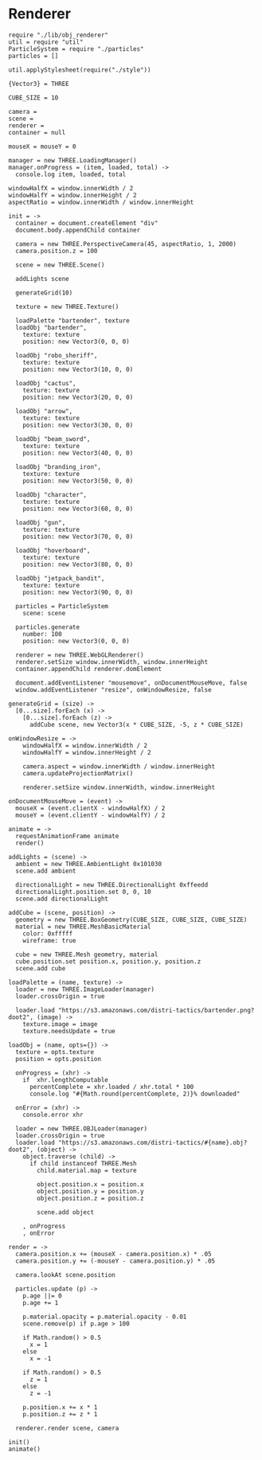 Renderer
========

    require "./lib/obj_renderer"
    util = require "util"
    ParticleSystem = require "./particles"
    particles = []

    util.applyStylesheet(require("./style"))

    {Vector3} = THREE

    CUBE_SIZE = 10

    camera =
    scene =
    renderer =
    container = null

    mouseX = mouseY = 0

    manager = new THREE.LoadingManager()
    manager.onProgress = (item, loaded, total) ->
      console.log item, loaded, total

    windowHalfX = window.innerWidth / 2
    windowHalfY = window.innerHeight / 2
    aspectRatio = window.innerWidth / window.innerHeight

    init = ->
      container = document.createElement "div"
      document.body.appendChild container

      camera = new THREE.PerspectiveCamera(45, aspectRatio, 1, 2000)
      camera.position.z = 100

      scene = new THREE.Scene()

      addLights scene

      generateGrid(10)

      texture = new THREE.Texture()

      loadPalette "bartender", texture
      loadObj "bartender",
        texture: texture
        position: new Vector3(0, 0, 0)

      loadObj "robo_sheriff",
        texture: texture
        position: new Vector3(10, 0, 0)

      loadObj "cactus",
        texture: texture
        position: new Vector3(20, 0, 0)

      loadObj "arrow",
        texture: texture
        position: new Vector3(30, 0, 0)

      loadObj "beam_sword",
        texture: texture
        position: new Vector3(40, 0, 0)

      loadObj "branding_iron",
        texture: texture
        position: new Vector3(50, 0, 0)

      loadObj "character",
        texture: texture
        position: new Vector3(60, 0, 0)

      loadObj "gun",
        texture: texture
        position: new Vector3(70, 0, 0)

      loadObj "hoverboard",
        texture: texture
        position: new Vector3(80, 0, 0)

      loadObj "jetpack_bandit",
        texture: texture
        position: new Vector3(90, 0, 0)

      particles = ParticleSystem
        scene: scene

      particles.generate
        number: 100
        position: new Vector3(0, 0, 0)

      renderer = new THREE.WebGLRenderer()
      renderer.setSize window.innerWidth, window.innerHeight
      container.appendChild renderer.domElement

      document.addEventListener "mousemove", onDocumentMouseMove, false
      window.addEventListener "resize", onWindowResize, false

    generateGrid = (size) ->
      [0...size].forEach (x) ->
        [0...size].forEach (z) ->
          addCube scene, new Vector3(x * CUBE_SIZE, -5, z * CUBE_SIZE)

    onWindowResize = ->
    	windowHalfX = window.innerWidth / 2
    	windowHalfY = window.innerHeight / 2

    	camera.aspect = window.innerWidth / window.innerHeight
    	camera.updateProjectionMatrix()

    	renderer.setSize window.innerWidth, window.innerHeight

    onDocumentMouseMove = (event) ->
      mouseX = (event.clientX - windowHalfX) / 2
      mouseY = (event.clientY - windowHalfY) / 2

    animate = ->
      requestAnimationFrame animate
      render()

    addLights = (scene) ->
      ambient = new THREE.AmbientLight 0x101030
      scene.add ambient

      directionalLight = new THREE.DirectionalLight 0xffeedd
      directionalLight.position.set 0, 0, 10
      scene.add directionalLight

    addCube = (scene, position) ->
      geometry = new THREE.BoxGeometry(CUBE_SIZE, CUBE_SIZE, CUBE_SIZE)
      material = new THREE.MeshBasicMaterial
        color: 0xfffff
        wireframe: true

      cube = new THREE.Mesh geometry, material
      cube.position.set position.x, position.y, position.z
      scene.add cube

    loadPalette = (name, texture) ->
      loader = new THREE.ImageLoader(manager)
      loader.crossOrigin = true

      loader.load "https://s3.amazonaws.com/distri-tactics/bartender.png?doot2", (image) ->
        texture.image = image
        texture.needsUpdate = true

    loadObj = (name, opts={}) ->
      texture = opts.texture
      position = opts.position

      onProgress = (xhr) ->
        if  xhr.lengthComputable
          percentComplete = xhr.loaded / xhr.total * 100
          console.log "#{Math.round(percentComplete, 2)}% downloaded"

      onError = (xhr) ->
        console.error xhr

      loader = new THREE.OBJLoader(manager)
      loader.crossOrigin = true
      loader.load "https://s3.amazonaws.com/distri-tactics/#{name}.obj?doot2", (object) ->
        object.traverse (child) ->
          if child instanceof THREE.Mesh
            child.material.map = texture

            object.position.x = position.x
            object.position.y = position.y
            object.position.z = position.z

            scene.add object

        , onProgress
        , onError

    render = ->
      camera.position.x += (mouseX - camera.position.x) * .05
      camera.position.y += (-mouseY - camera.position.y) * .05

      camera.lookAt scene.position
      
      particles.update (p) ->
        p.age ||= 0
        p.age += 1

        p.material.opacity = p.material.opacity - 0.01 
        scene.remove(p) if p.age > 100

        if Math.random() > 0.5
          x = 1
        else
          x = -1

        if Math.random() > 0.5
          z = 1
        else
          z = -1

        p.position.x += x * 1
        p.position.z += z * 1

      renderer.render scene, camera

    init()
    animate()
